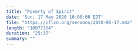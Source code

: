```yaml
---
title: "Poverty of Spirit"
date: 'Sun, 17 May 2020 10:00:00 EDT'
file: "https://cflcn.org/sermons/2020-05-17.m4a"
length: "10077354"
duration: "25:37"
summary: ""
---
```

